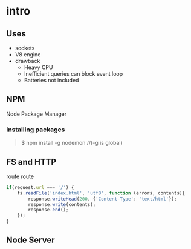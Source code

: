 # intro

## Uses
- sockets
- V8 engine
- drawback
    + Heavy CPU
    + Inefficient queries can block event loop
    + Batteries not included

## NPM
Node Package Manager
### installing packages
> $ npm install -g nodemon //(-g is global)

## FS and HTTP

route route
```javascript
if(request.url === '/') {
    fs.readFile('index.html', 'utf8', function (errors, contents){
        response.writeHead(200, {'Content-Type': 'text/html'});
        response.write(contents); 
        response.end();
    });
}
```

## Node Server
